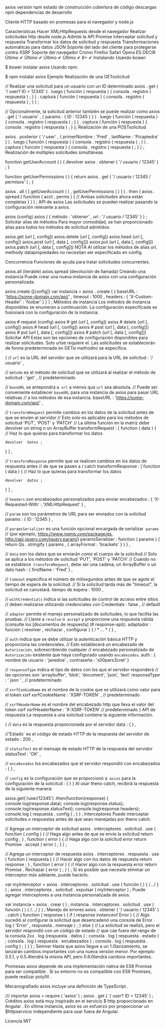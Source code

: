 axios
versión npm estado de construcción cobertura de código descargas npm dependencias de desarrollo

Cliente HTTP basado en promesas para el navegador y node.js

Caracteristicas
Hacer XMLHttpRequests desde el navegador
Realizar solicitudes http desde node.js
Admite la API Promise
Interceptar solicitud y respuesta
Transformar los datos de solicitud y respuesta
Transformaciones automáticas para datos JSON
Soporte del lado del cliente para protegerse contra XSRF
Soporte del navegador
Cromo	Firefox	Safari	Ópera	ES DECIR
Último ✔	Último ✔	Último ✔	Último ✔	8+ ✔
Instalando
Usando bower:

$ bower instalar axios
Usando npm:

$ npm instalar axios
Ejemplo
Realización de una GETsolicitud

// Realizar una solicitud para un usuario con un ID determinado 
axios . get ( '/ user? ID = 12345' ) 
  . luego ( función  ( respuesta )  { 
    consola . registro ( respuesta ) ; 
  } ) 
  . captura ( función  ( respuesta )  { 
    consola . registro ( respuesta ) ; 
  } ) ;

// Opcionalmente, la solicitud anterior también se puede realizar como 
axios . get ( '/ usuario' ,  { 
    params : { 
      ID : 12345 
    } 
  } ) 
  . luego ( función  ( respuesta )  { 
    consola . registro ( respuesta ) ; 
  } ) 
  . captura ( función  ( respuesta )  { 
    consola . registro ( respuesta ) ; 
  } );
Realización de una POSTsolicitud

axios . posterior ( '/ user' ,  { 
    primerNombre : 'Fred' , 
    lastName : 'Picapiedra' 
  } ) 
  . luego ( función  ( respuesta )  { 
    consola . registro ( respuesta ) ; 
  } ) 
  . captura ( función  ( respuesta )  { 
    consola . registro ( respuesta ) ; 
  } ) ;
Realización de múltiples solicitudes simultáneas

function  getUserAccount ( )  { 
  devolver  axios . obtener ( '/ usuario / 12345' ) ; 
}

function  getUserPermissions ( )  { 
  return  axios . get ( '/ usuario / 12345 / permisos' ) ; 
}

axios . all ( [ getUserAccount ( ) ,  getUserPermissions ( ) ] ) 
  . then ( axios . spread ( function  ( acct ,  perms )  { 
    // Ambas solicitudes ahora están completas 
  } ) ) ;
API de axios
Las solicitudes se pueden realizar pasando la configuración relevante a axios.

axios (config)
axios ( { 
  método : 'obtener' , 
  url : '/ usuario / 12345' 
} ) ;
Solicitar alias de métodos
Para mayor comodidad, se han proporcionado alias para todos los métodos de solicitud admitidos.

axios.get (url [, config])
axios.delete (url [, config])
axios.head (url [, config])
axios.post (url [, data [, config]])
axios.put (url [, data [, config]])
axios.patch (url [, data [, config]])
NOTA
Al utilizar los métodos de alias url, methody datapropiedades no necesitan ser especificado en config.

Concurrencia
Funciones de ayuda para tratar solicitudes concurrentes.

axios.all (iterable)
axios.spread (devolución de llamada)
Creando una instancia
Puede crear una nueva instancia de axios con una configuración personalizada.

axios.create ([config])
var  instancia  =  axios . create ( { 
  baseURL : 'https://some-domain.com/api/' , 
  timeout : 1000 , 
  headers : { 'X-Custom-Header' : 'foobar' } 
} ) ;
Métodos de instancia
Los métodos de instancia disponibles se enumeran a continuación. La configuración especificada se fusionará con la configuración de la instancia.

axios # request (config)
axios # get (url [, config])
axios # delete (url [, config])
axios # head (url [, config])
axios # post (url [, data [, config]])
axios # put (url [, data [, config]])
axios # patch (url [, data [, config]])
Solicitar API
Estas son las opciones de configuración disponibles para realizar solicitudes. Solo urlse requiere el. Las solicitudes se establecerán de forma predeterminada en GETsi methodno se especifica.

{ 
  // `url` es la URL del servidor que se utilizará para la 
  URL de solicitud : '/ usuario' ,
  
  // `método` es el método de solicitud que se utilizará al realizar el 
  método de solicitud : 'get' ,  // predeterminado

  // `baseURL` se antepondrá a` url` a menos que `url` sea absoluta. 
  // Puede ser conveniente establecer `baseURL` para una instancia de axios para pasar URL relativas 
  // a los métodos de esa instancia. 
  baseURL : 'https://some-domain.com/api/' ,

  // `transformRequest` permite cambios en los datos de la solicitud antes de que se envíen al servidor 
  // Esto solo es aplicable para los métodos de solicitud 'PUT', 'POST' y 'PATCH' 
  // La última función en la matriz debe devolver un string o un ArrayBuffer 
  transformRequest : [ function  ( data )  { 
    // Haz lo que quieras para transformar los datos

    devolver  datos ; 
  } ] ,

  // `transformResponse` permite que se realicen cambios en los datos de respuesta antes 
  // de que se pasen a / catch 
  transformResponse : [ function  ( data )  { 
    // Haz lo que quieras para transformar los datos

    devolver  datos ; 
  } ] ,

  // `headers` son encabezados personalizados para enviar 
  encabezados : { 'X-Requested-With' : 'XMLHttpRequest' } ,

  // `param` son los parámetros de URL para ser enviados con la solicitud 
  params : { 
    ID : 12345 
  } ,

  // `paramsSerializer` es una función opcional encargada de serializar` params` 
  // (por ejemplo, https://www.npmjs.com/package/qs, http://api.jquery.com/jquery.param/) 
  paramsSerializer : function ( params )  { 
    return  Qs . stringify ( params ,  { arrayFormat : 'brackets' } ) 
  } ,

  // `data` son los datos que se enviarán como el cuerpo de la solicitud 
  // Solo se aplica a los métodos de solicitud 'PUT', 'POST' y 'PATCH' 
  // Cuando no se establece` transformRequest`, debe ser una cadena, un ArrayBuffer o un 
  dato hash : { 
    firstName : 'Fred' 
  } ,

  // `timeout` especifica el número de milisegundos antes de que se agote el tiempo de espera de la solicitud. 
  // Si la solicitud tarda más de "timeout", la solicitud se cancelará. 
  tiempo de espera : 1000 ,

  // `withCredentials` indica si las solicitudes de control de acceso entre sitios 
  // deben realizarse utilizando credenciales con 
  Credentials : false ,  // default

  // `adapter` permite el manejo personalizado de solicitudes, lo que facilita las pruebas. 
  // Llame a `resolve` o` accept` y proporcione una respuesta válida (consulte los [documentos de respuesta] (# response-api)). 
  adaptador : función  ( resolver ,  rechazar ,  configurar )  { 
    / * ... * / 
  } ,

  // `auth` indica que se debe utilizar la autenticación básica HTTP y proporciona las credenciales. 
  // Esto establecerá un encabezado de `Autorización`, sobrescribiendo cualquier 
  // encabezado personalizado de` Autorización` 
  existente que haya configurado usando `encabezados`. auth : { 
    nombre de usuario : 'janedoe' , 
    contraseña : 's00pers3cret' 
  }

  // `responseType` indica el tipo de datos con los que el servidor responderá 
  // las opciones son 'arraybuffer', 'blob', 'document', 'json', 'text' 
  responseType : ' json ' ,  // predeterminado

  // `xsrfCookieName` es el nombre de la cookie que se utilizará como valor para el token 
  xsrf xsrfCookieName : 'XSRF-TOKEN' ,  // predeterminado

  // `xsrfHeaderName` es el nombre del encabezado http que lleva el valor del token 
  xsrf xsrfHeaderName : 'X-XSRF-TOKEN'  // predeterminado 
}
API de respuesta
La respuesta a una solicitud contiene la siguiente información.

{ 
  // `data` es la respuesta proporcionada por el servidor 
  data : { } ,

  //'Estado` es el código de estado HTTP de la respuesta del servidor 
  de estado : 200 ,

  // `statusText` es el mensaje de estado HTTP de la respuesta del servidor 
  statusText : 'OK' ,

  // `encabezados` los encabezados que el servidor respondió con 
  encabezados : { } ,

  // `config` es la configuración que se proporcionó a` axios` para la 
  configuración de la solicitud : { } 
}
Al usar theno catch, recibirá la respuesta de la siguiente manera:

axios.get('/user/12345')
  .then(function(response) {
    console.log(response.data);
    console.log(response.status);
    console.log(response.statusText);
    console.log(response.headers);
    console.log ( respuesta . config ) ; 
} ) ;
Interceptores
Puede interceptar solicitudes o respuestas antes de que sean manejadas por theno catch.

// Agrega un interceptor de solicitud 
axios . interceptores . solicitud . use ( function  ( config )  { 
    // Haga algo antes de que se envíe la solicitud 
    return  config ; 
  } ,  function  ( error )  { 
    // Haga algo con la solicitud error 
    return  Promise . accept ( error ) ; 
  } ) ;

// Agrega un interceptor de respuesta 
axios . interceptores . respuesta . use ( function  ( respuesta )  { 
    // Hacer algo con los datos de respuesta 
    return  response ; 
  } ,  function  ( error )  { 
    // Hacer algo con la respuesta error 
    return  Promise . Rechazar ( error ) ; 
  } ) ;
Si es posible que necesite eliminar un interceptor más adelante, puede hacerlo.

var  myInterceptor  =  axios . interceptores . solicitud . use ( función  ( )  { /*...*/ } ) ; 
axios . interceptores . solicitud . expulsar ( myInterceptor ) ;
Puede agregar interceptores a una instancia personalizada de axios.

var  instancia  =  axios . crear ( ) ; 
instancia . interceptores . solicitud . use ( función  ( )  { /*...*/ } ) ;
Manejo de errores
axios . obtener ( '/ usuario / 12345' ) 
  . catch ( function  ( response )  { 
    if  ( response  instanceof  Error )  { 
      // Algo sucedió al configurar la solicitud que desencadenó una 
      consola de Error . log ( 'Error' ,  respuesta . mensaje ) ; 
    }  else  { 
      // La solicitud se realizó, pero el servidor respondió con un código de estado 
      // que cae fuera del rango de la 
      consola 2xx . log (respuesta . datos ) ; 
      consola . log ( respuesta . estado ) ; 
      consola . log ( respuesta . encabezados ) ; 
      consola . log ( respuesta . config ) ; 
    } 
  } ) ;
Semver
Hasta que axios llegue a un 1.0lanzamiento, se lanzarán cambios importantes con una nueva versión menor. Por ejemplo 0.5.1, y 0.5.4tendrá la misma API, pero 0.6.0tendrá cambios importantes.

Promesas
axios depende de una implementación nativa de ES6 Promise para ser compatible . Si su entorno no es compatible con ES6 Promises, puede realizar polyfill .

Mecanografiado
axios incluye una definición de TypeScript .

/// <ruta de referencia = "axios.d.ts" /> 
importar  axios  = require ( 'axios' ) ; 
axios . get ( '/ user? ID = 12345' ) ;
Créditos
axios está muy inspirado en el servicio $ http proporcionado en Angular . En última instancia, axios es un esfuerzo por proporcionar un $httpservicio independiente para usar fuera de Angular.

Licencia
MIT
